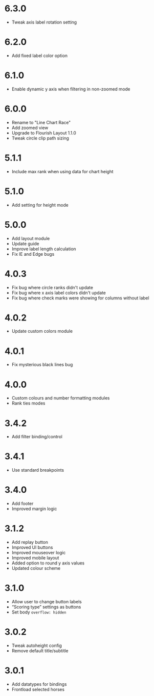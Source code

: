 # 6.3.0
* Tweak axis label rotation setting

# 6.2.0
* Add fixed label color option

# 6.1.0
* Enable dynamic y axis when filtering in non-zoomed mode

# 6.0.0
* Rename to "Line Chart Race"
* Add zoomed view
* Upgrade to Flourish Layout 1.1.0
* Tweak circle clip path sizing

# 5.1.1
* Include max rank when using data for chart height

# 5.1.0
* Add setting for height mode

# 5.0.0
* Add layout module
* Update guide
* Improve label length calculation
* Fix IE and Edge bugs

# 4.0.3
* Fix bug where circle ranks didn't update
* Fix bug where x axis label colors didn't update
* Fix bug where check marks were showing for columns without label

# 4.0.2
* Update custom colors module

# 4.0.1
* Fix mysterious black lines bug

# 4.0.0
* Custom colours and number formatting modules
* Rank ties modes

# 3.4.2
* Add filter binding/control

# 3.4.1
* Use standard breakpoints

# 3.4.0

* Add footer
* Improved margin logic

# 3.1.2

* Add replay button
* Improved UI buttons
* Improved mouseover logic
* Improved mobile layout
* Added option to round y axis values
* Updated colour scheme

# 3.1.0

* Allow user to change button labels
* “Scoring type” settings as buttons
* Set body `overflow: hidden`

# 3.0.2

* Tweak autoheight config
* Remove default title/subtitle

# 3.0.1

* Add datatypes for bindings
* Frontload selected horses
